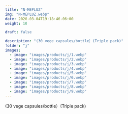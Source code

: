 ```yaml
---
title: "N-MEPLUZ"
img: "N-MEPLUZ.webp"
date: 2020-03-04T19:18:46-06:00
weight: 10

draft: false

description: "(30 vege capsules/bottle）(Triple pack)"
folder: "j"
images:
  - image: "images/products/j/1.webp"
  - image: "images/products/j/2.webp"
  - image: "images/products/j/3.webp"
  - image: "images/products/j/4.webp"
  - image: "images/products/j/5.webp"
  - image: "images/products/j/6.webp"
  - image: "images/products/j/7.webp"
  - image: "images/products/j/8.webp"
  - image: "images/products/j/9.webp"
---
```


(30 vege capsules/bottle）(Triple pack)
